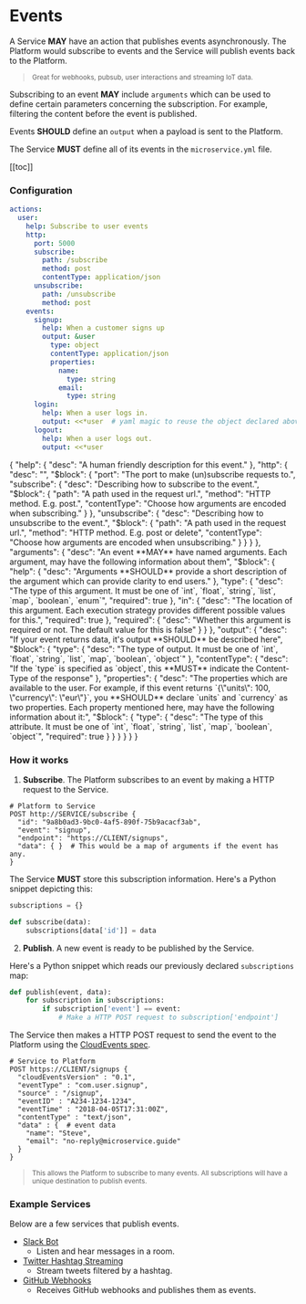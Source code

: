 # Events

<!-- TODO a nice svg illustration showing how this works -->

A Service **MAY** have an action that publishes events asynchronously.
The Platform would subscribe to events and the Service will publish events back to the Platform.

> <small>Great for webhooks, pubsub, user interactions and streaming IoT data.</small>

Subscribing to an event **MAY** include `arguments` which can be used to define certain parameters
concerning the subscription. For example, filtering the content before the event is published.

Events **SHOULD** define an `output` when a payload is sent to the Platform.

The Service **MUST** define all of its events in the `microservice.yml` file. 

[[toc]]

### Configuration

```yaml {14,24,27}
actions:
  user:
    help: Subscribe to user events
    http:
      port: 5000
      subscribe:
        path: /subscribe
        method: post
        contentType: application/json
      unsubscribe:
        path: /unsubscribe
        method: post
    events:
      signup:
        help: When a customer signs up
        output: &user
          type: object
          contentType: application/json
          properties:
            name:
              type: string
            email:
              type: string
      login:
        help: When a user logs in.
        output: <<*user  # yaml magic to reuse the object declared above
      logout:
        help: When a user logs out.
        output: <<*user
```

<json-table>
<p>
{
  "help": {
    "desc": "A human friendly description for this event."    
  },
  "http": {
    "desc": "",
    "$block": {
      "port": "The port to make (un)subscribe requests to.",
      "subscribe": {
        "desc": "Describing how to subscribe to the event.",
        "$block": {
          "path": "A path used in the request url.",
          "method": "HTTP method. E.g. post.",
          "contentType": "Choose how arguments are encoded when subscribing."
        }
      },
      "unsubscribe": {
        "desc": "Describing how to unsubscribe to the event.",
        "$block": {
          "path": "A path used in the request url.",
          "method": "HTTP method. E.g. post or delete",
          "contentType": "Choose how arguments are encoded when unsubscribing."
        }
      }
    }
  },
  "arguments": {
      "desc": "An event **MAY** have named arguments. Each argument, may have the following information about them",
      "$block": {
          "help": {
              "desc": "Arguments **SHOULD** provide a short description of the argument which can provide clarity to end users."
          },
          "type": {
              "desc": "The type of this argument. It must be one of `int`, `float`, `string`, `list`, `map`, `boolean`, `enum`",
              "required": true
          },
          "in": {
              "desc": "The location of this argument. Each execution strategy provides different possible values for this.",
              "required": true
          },
          "required": {
              "desc": "Whether this argument is required or not. The default value for this is false"
          }
      }
  },
  "output": {
      "desc": "If your event returns data, it's output **SHOULD** be described here",
      "$block": {
          "type": {
              "desc": "The type of output. It must be one of `int`, `float`, `string`, `list`, `map`, `boolean`, `object`"
          },
          "contentType": {
              "desc": "If the `type` is specified as `object`, this **MUST** indicate the Content-Type of the response"
          },
          "properties": {
              "desc": "The properties which are available to the user. For example, if this event returns `{\"units\": 100, \"currency\": \"eur\"}`, you **SHOULD** declare `units` and `currency` as two properties. Each property mentioned here, may have the following information about it:",
              "$block": {
                  "type": {
                      "desc": "The type of this attribute. It must be one of `int`, `float`, `string`, `list`, `map`, `boolean`, `object`",
                      "required": true
                  }
              }
          }
      }
  }
}
</p>
</json-table>

### How it works

1. **Subscribe**. The Platform subscribes to an event by making a HTTP request to the Service.
```shell
# Platform to Service
POST http://SERVICE/subscribe {
  "id": "9a8b0ad3-9bc0-4af5-890f-75b9acacf3ab",
  "event": "signup",
  "endpoint": "https://CLIENT/signups",
  "data": { }  # This would be a map of arguments if the event has any.
}
```

The Service **MUST** store this subscription information. Here's a Python snippet depicting this:
```python
subscriptions = {}

def subscribe(data):
    subscriptions[data['id']] = data
```

2. **Publish**. A new event is ready to be published by the Service.

Here's a Python snippet which reads our previously declared `subscriptions` map:

```python
def publish(event, data):
    for subscription in subscriptions:
        if subscription['event'] == event:
            # Make a HTTP POST request to subscription['endpoint']
```

The Service then makes a HTTP POST request to send the event to the Platform using the [CloudEvents spec](https://github.com/cloudevents/spec).

```shell
# Service to Platform
POST https://CLIENT/signups {
  "cloudEventsVersion" : "0.1",
  "eventType" : "com.user.signup",
  "source" : "/signup",
  "eventID" : "A234-1234-1234",
  "eventTime" : "2018-04-05T17:31:00Z",
  "contentType" : "text/json",
  "data" : {  # event data
    "name": "Steve",
    "email": "no-reply@microservice.guide"
  }
}
```

> <small>This allows the Platform to subscribe to many events. 
All subscriptions will have a unique destination to publish events.</small>

### Example Services

Below are a few services that publish events.

- [Slack Bot](https://github.com/microservice/slack/blob/master/microservice.yml)
  - Listen and hear messages in a room.
- [Twitter Hashtag Streaming](https://github.com/microservice/twitter/blob/master/microservice.yml)
  - Stream tweets filtered by a hashtag.
- [GitHub Webhooks](https://github.com/microservice/github/blob/master/microservice.yml)
  - Receives GitHub webhooks and publishes them as events.
